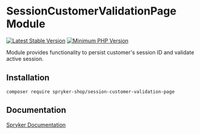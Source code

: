 # SessionCustomerValidationPage Module
[![Latest Stable Version](https://poser.pugx.org/spryker-shop/session-customer-validation-page/v/stable.svg)](https://packagist.org/packages/spryker-shop/session-customer-validation-page)
[![Minimum PHP Version](https://img.shields.io/badge/php-%3E%3D%208.3-8892BF.svg)](https://php.net/)

Module provides functionality to persist customer's session ID and validate active session.

## Installation

```
composer require spryker-shop/session-customer-validation-page
```

## Documentation

[Spryker Documentation](https://docs.spryker.com)
